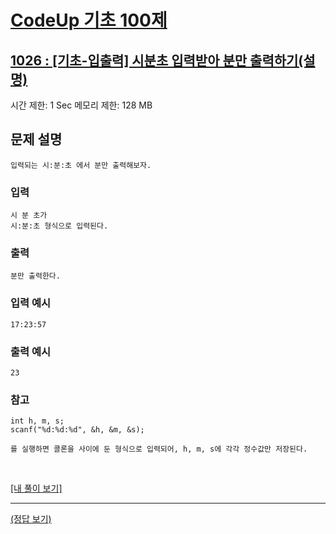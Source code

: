 # [CodeUp 기초 100제](https://codeup.kr/problem.php)

## [1026 : [기초-입출력] 시분초 입력받아 분만 출력하기(설명)](https://codeup.kr/problem.php?id=1026)

시간 제한: 1 Sec  메모리 제한: 128 MB

## 문제 설명

    입력되는 시:분:초 에서 분만 출력해보자.

### 입력

    시 분 초가
    시:분:초 형식으로 입력된다.

### 출력

    분만 출력한다.

### 입력 예시

    17:23:57

### 출력 예시

    23

### 참고

    int h, m, s;
    scanf("%d:%d:%d", &h, &m, &s);

    를 실행하면 콜론을 사이에 둔 형식으로 입력되어, h, m, s에 각각 정수값만 저장된다.

</br>

[[내 풀이 보기]](https://github.com/flexboni/code_up/blob/master/1025/myCode.cpp)

---

[(정답 보기)](https://codeup.kr/showsource.php?id=425036)